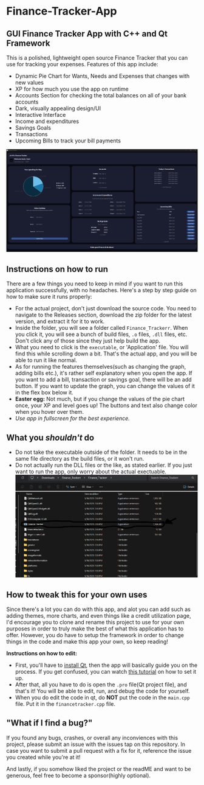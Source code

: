 # Finance-Tracker-App

## GUI Finance Tracker App with C++ and Qt Framework

This is a polished, lightweight open source Finance Tracker that you can use for tracking your expenses. Features of this app include:
- Dynamic Pie Chart for Wants, Needs and Expenses that changes with new values
- XP for how much you use the app on runtime
- Accounts Section for checking the total balances on all of your bank accounts
- Dark, visually appealing design/UI
- Interactive Interface
- Income and expenditures
- Savings Goals
- Transactions
- Upcoming Bills to track your bill payments

![App Preview](images/ss2.png)

## Instructions on how to run

There are a few things you need to keep in mind if you want to run this application successfully, with no headaches. Here's a step by step guide on how to make sure it runs properly:
- For the actual project, don't just download the source code. You need to navigate to the Releases section, download the zip folder for the latest version, and extract it for it to work.
- Inside the folder, you will see a folder called `Finance_Trackerr`. When you click it, you will see a bunch of build files, `.o` files, `.dll` files, etc. Don't click any of those since they just help build the app.
- What you need to click is the `executable`, or 'Application' file. You will find this while scrolling down a bit. That's the actual app, and you will be able to run it like normal.
- As for running the features themselves(such as changing the graph, adding bills etc.), it's rather self explanatory when you open the app. If you want to add a bill, transaction or savings goal, there will be an add button. If you want to update the graph, you can change the values of it in the flex box below it.
- **Easter egg:** Not much, but if you change the values of the pie chart once, your XP and level goes up! The buttons and text also change color when you hover over them.
- *Use app in fullscreen for the best experience.*

## What you *shouldn't* do

- Do not take the executable outside of the folder. It needs to be in the same file directory as the build files, or it won't run.
- Do not actually run the DLL files or the like, as stated earlier. If you just want to run the app, only worry about the actual exectuable.
  ![File to look for:](images/ss1.png)

## How to tweak this for your own uses

Since there's a lot you can do with this app, and alot you can add such as adding themes, more charts, and even things like a credit utilization page, I'd encourage you to clone and rename this project to use for your own purposes in order to truly make the best of what this application has to offer. However, you do have to setup the framework in order to change things in the code and make this app your own, so keep reading!

**Instructions on how to edit:**
- First, you'll have to [install Qt](https://www.qt.io/download-qt-installer), then the app will basically guide you on the process. If you get confused, you can watch [this tutorial](https://www.youtube.com/watch?v=OoVNt-KJ96w) on how to set it up.
- After that, all you have to do is open the `.pro` file(Qt project file), and that's it! You will be able to edit, run, and debug the code for yourself.
- When you do edit the code in qt, do **NOT** put the code in the `main.cpp` file. Put it in the `financetracker.cpp` file.

## "What if I find a bug?"
If you found any bugs, crashes, or overall any inconviences with this project, please submit an issue with the issues tap on this repository. In case you want to submit a pull request with a fix for it, reference the issue you created while you're at it!

And lastly, if you somehow liked the project or the readME and want to be generous, feel free to become a sponsor(highly optional).
  
